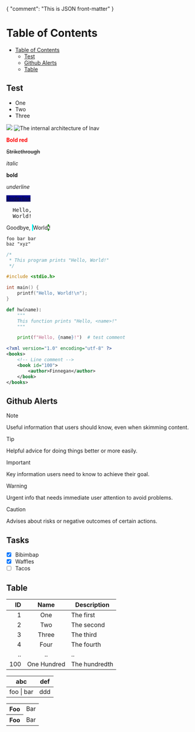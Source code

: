 {
"comment": "This is JSON front-matter"
}

# Table of Contents

- [Table of Contents](#table-of-contents)
    - [Test](#test)
    - [Github Alerts](#github-alerts)
    - [Table](#table)

## Test

* One
* Two
* Three

<img src="../docs/lnav-tui.png" />

<img src="../docs/lnav-architecture.png" alt="The internal architecture of lnav" />

<span style="color: #f00; font-weight: bold">Bold red</span>

~~Strikethrough~~

*italic*

**bold**

_underline_

<span style="text-decoration: underline; background-color: darkblue">
Underline</span>

<pre>
  Hello,
  <span class="name">World</span>!
</pre>

Goodbye, <span style="border-left: solid cyan; border-right: dashed green">
World</span>!

```foolang
foo bar bar
baz "xyz"
```

```c
/*
 * This program prints "Hello, World!"
 */

#include <stdio.h>

int main() {
    printf("Hello, World!\n");
}
```

```python
def hw(name):
    """
    This function prints "Hello, <name>!"
    """

    print(f"Hello, {name}!")  # test comment
```

```xml
<?xml version="1.0" encoding="utf-8" ?>
<books>
    <!-- Line comment -->
    <book id="100">
        <author>Finnegan</author>
    </book>
</books>
```

## Github Alerts

> [!NOTE]
> Useful information that users should know, even when skimming content.

> [!TIP]
> Helpful advice for doing things better or more easily.

> [!IMPORTANT]
> Key information users need to know to achieve their goal.

> [!WARNING]
> Urgent info that needs immediate user attention to avoid problems.

> [!CAUTION]
> Advises about risks or negative outcomes of certain actions.

## Tasks

* [x] Bibimbap
* [x] Waffles
* [ ] Tacos

## Table

|  ID |    Name     | Description   |
|----:|:-----------:|---------------|
|   1 |     One     | The first     |
|   2 |     Two     | The second    |
|   3 |    Three    | The third     |
|   4 |    Four     | The fourth    |
|  .. |     ..      | ..            |
| 100 | One Hundred | The hundredth |

| abc        | def |
|------------|-----|
| foo \| bar | ddd |

<table>
<tr>
<th>
Foo
</th>
<td>
Bar
</td>
</tr>
<tr>
<th>
Foo
</th>
<td>
Bar
</td>
</tr>
</table>
